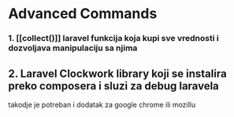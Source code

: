 # Advanced Commands
### 1. [[collect()]] laravel funkcija koja kupi sve vrednosti i dozvoljava manipulaciju sa njima

## 2. Laravel Clockwork library koji se instalira preko composera i sluzi za debug laravela
takodje je potreban i dodatak za google chrome ili mozillu
